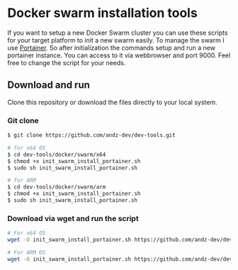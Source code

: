 # Docker swarm installation tools
If you want to setup a new Docker Swarm cluster you can use these scripts for your target platform to init a new swarm easily. To manage the swarm I use [Portainer](https://portainer.io). So after initialization the commands setup and run a new portainer instance. You can access to it via webbrowser and port 9000.
Feel free to change the script for your needs.

## Download and run
Clone this repository or download the files directly to your local system.

### Git clone
```sh
$ git clone https://github.com/andz-dev/dev-tools.git

# for x64 OS
$ cd dev-tools/docker/swarm/x64
$ chmod +x init_swarm_install_portainer.sh
$ sudo sh init_swarm_install_portainer.sh

# for ARM
$ cd dev-tools/docker/swarm/arm
$ chmod +x init_swarm_install_portainer.sh
$ sudo sh init_swarm_install_portainer.sh
```

### Download via wget and run the script
```sh
# For x64 OS
wget -O init_swarm_install_portainer.sh https://github.com/andz-dev/dev-tools/blob/master/docker/swarm/x64/init_swarm_install_portainer.sh?raw=true; chmod +x init_swarm_install_portainer.sh; sudo sh init_swarm_install_portainer.sh

# For ARM OS
wget -O init_swarm_install_portainer.sh https://github.com/andz-dev/dev-tools/blob/master/docker/swarm/arm/init_swarm_install_portainer.sh?raw=true; chmod +x init_swarm_install_portainer.sh; sudo sh init_swarm_install_portainer.sh
```